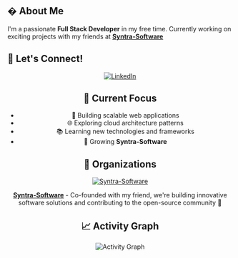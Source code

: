 


## � About Me

I'm a passionate **Full Stack Developer** in my free time. Currently working on exciting projects with my friends at **[Syntra-Software](https://github.com/Syntra-Software)**

## 🤝 Let's Connect!

<div align="center">
  <a href="https://www.linkedin.com/in/tomasz-c-6388b7247/">
    <img src="https://img.shields.io/badge/-LinkedIn-0077B5?style=for-the-badge&logo=linkedin&logoColor=white" alt="LinkedIn"/>
  </a>

## 🎯 Current Focus

- 🔨 Building scalable web applications
- 🌐 Exploring cloud architecture patterns
- 📚 Learning new technologies and frameworks
- 🚀 Growing **Syntra-Software**

## 🏢 Organizations

<div align="center">
  <a href="https://github.com/Syntra-Software">
    <img src="https://img.shields.io/badge/Syntra--Software-Co--founder-blue?style=for-the-badge&logo=github&logoColor=white" alt="Syntra-Software"/>
  </a>
</div>

**[Syntra-Software](https://github.com/Syntra-Software)** - Co-founded with my friend, we're building innovative software solutions and contributing to the open-source community 🚀

## 📈 Activity Graph

<div align="center">
  <img src="https://github-readme-activity-graph.vercel.app/graph?username=x44ibn7&theme=react-dark&bg_color=0d1117&hide_border=true&point=A9FEF7&line=A9FEF7&color=c9d1d9" alt="Activity Graph"/>
</div>